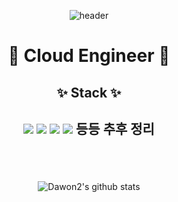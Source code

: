 <div align="center">
  
  ![header](https://capsule-render.vercel.app/api?type=waving&color=gradient&height=250&section=header&text=Dawon%20GitHub👋&animation=fadeIn&fontSize=80&fontColor=auto)
  # 🌱 Cloud Engineer 🔭
   <h2> ✨ Stack ✨ <h2>
  <img src="https://img.shields.io/badge/Linux-FCC624?style=flat-square&logo=Linux&logoColor=000000"/>
  <img src="https://img.shields.io/badge/OpenVPN-EA7E20?style=flat-square&logo=OpenVPN&logoColor=000000"/>
  <img src="https://img.shields.io/badge/Grafana-F46800?style=flat-square&logo=Grafana&logoColor=000000"/>
  <img src="https://img.shields.io/badge/AWS-232F3E?style=flat-square&logo=Amazon AWS&logoColor=ff7f00"/>
등등 추후 정리

#
  
<br>

![Dawon2's github stats](https://github-readme-stats.vercel.app/api?username=Dawon2&show_icons=true)


<!--
**Dawon2/Dawon2** is a ✨ _special_ ✨ repository because its `README.md` (this file) appears on your GitHub profile.

Here are some ideas to get you started:

- 🔭 I’m currently working on ...
- 🌱 I’m currently learning ...
- 👯 I’m looking to collaborate on ...
- 🤔 I’m looking for help with ...
- 💬 Ask me about ...
- 📫 How to reach me: ...
- 😄 Pronouns: ...
- ⚡ Fun fact: ...
-->



